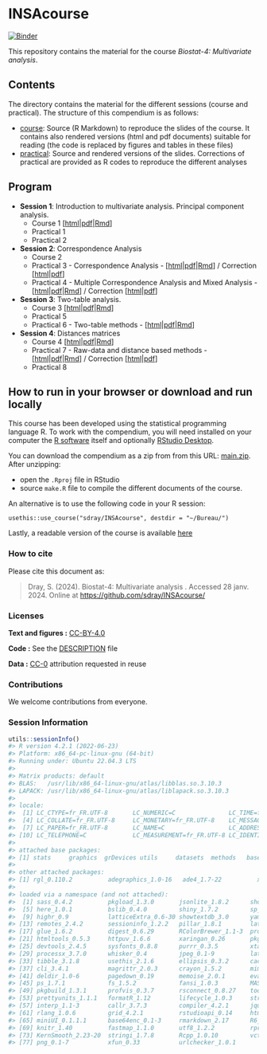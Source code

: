 
<!-- README.md is generated from README.Rmd. Please edit that file -->

# INSAcourse

[![Binder](https://mybinder.org/badge_logo.svg)](https://mybinder.org/v2/gh/sdray/INSAcourse/main?urlpath=rstudio)

This repository contains the material for the course *Biostat-4:
Multivariate analysis*.

## Contents

The directory contains the material for the different sessions (course
and practical). The structure of this compendium is as follows:

- [course](course): Source (R Markdown) to reproduce the slides of the
  course. It contains also rendered versions (html and pdf documents)
  suitable for reading (the code is replaced by figures and tables in
  these files)
- [practical](practical): Source and rendered versions of the slides.
  Corrections of practical are provided as R codes to reproduce the
  different analyses

## Program

- **Session 1**: Introduction to multivariate analysis. Principal
  component analysis.
  - Course 1
    \[[html](course/session1/session1.html)\|[pdf](course/session1/session1.pdf)\|[Rmd](course/session1/session1.Rmd)\]
  - Practical 1
  - Practical 2
- **Session 2**: Correspondence Analysis
  - Course 2
  - Practical 3 - Correspondence Analysis -
    \[[html](practical/session3/session3.html)\|[pdf](practical/session3/session3.pdf)\|[Rmd](practical/session3/session3.Rmd)\]
    / Correction
    \[[html](practical/session3/session3-corrected.html)\|[pdf](practical/session3/session3-corrected.pdf)\]
  - Practical 4 - Multiple Correspondence Analysis and Mixed Analysis -
    \[[html](practical/session4/session4.html)\|[pdf](practical/session4/session4.pdf)\|[Rmd](practical/session4/session4.Rmd)\]
    / Correction
    \[[html](practical/session4/session4-corrected.html)\|[pdf](practical/session4/session4-corrected.pdf)\]
- **Session 3**: Two-table analysis.
  - Course 3
    \[[html](course/session3/session3.html)\|[pdf](course/session3/session3.pdf)\|[Rmd](course/session3/session3.Rmd)\]
  - Practical 5
  - Practical 6 - Two-table methods -
    \[[html](practical/session6/session6.html)\|[pdf](practical/session6/session6.pdf)\|[Rmd](practical/session6/session6.Rmd)\]
- **Session 4**: Distances matrices
  - Course 4
    \[[html](course/session4/session4.html)\|[pdf](course/session4/session4.pdf)\|[Rmd](course/session4/session4.Rmd)\]
  - Practical 7 - Raw-data and distance based methods -
    \[[html](practical/session7/session7.html)\|[pdf](practical/session7/session7.pdf)\|[Rmd](practical/session7/session7.Rmd)\]
    / Correction
    \[[html](practical/session7/session7-corrected.html)\|[pdf](practical/session7/session7-corrected.pdf)\]
  - Practical 8

## How to run in your browser or download and run locally

This course has been developed using the statistical programming
language R. To work with the compendium, you will need installed on your
computer the [R software](https://cloud.r-project.org/) itself and
optionally [RStudio
Desktop](https://rstudio.com/products/rstudio/download/).

You can download the compendium as a zip from from this URL:
[main.zip](https://github.com/sdray/INSAcourse/archive/refs/heads/main.zip).
After unzipping:

- open the `.Rproj` file in RStudio
- source `make.R` file to compile the different documents of the course.

An alternative is to use the following code in your R session:

`usethis::use_course("sdray/INSAcourse", destdir = "~/Bureau/")`

Lastly, a readable version of the course is available
[here](http://sdray.github.io/INSAcourse/)

### How to cite

Please cite this document as:

> Dray, S. (2024). Biostat-4: Multivariate analysis . Accessed 28 janv.
> 2024. Online at <https://github.com/sdray/INSAcourse/>

### Licenses

**Text and figures :**
[CC-BY-4.0](http://creativecommons.org/licenses/by/4.0/)

**Code :** See the [DESCRIPTION](DESCRIPTION) file

**Data :** [CC-0](http://creativecommons.org/publicdomain/zero/1.0/)
attribution requested in reuse

### Contributions

We welcome contributions from everyone.

### Session Information

``` r
utils::sessionInfo()
#> R version 4.2.1 (2022-06-23)
#> Platform: x86_64-pc-linux-gnu (64-bit)
#> Running under: Ubuntu 22.04.3 LTS
#> 
#> Matrix products: default
#> BLAS:   /usr/lib/x86_64-linux-gnu/atlas/libblas.so.3.10.3
#> LAPACK: /usr/lib/x86_64-linux-gnu/atlas/liblapack.so.3.10.3
#> 
#> locale:
#>  [1] LC_CTYPE=fr_FR.UTF-8       LC_NUMERIC=C               LC_TIME=fr_FR.UTF-8       
#>  [4] LC_COLLATE=fr_FR.UTF-8     LC_MONETARY=fr_FR.UTF-8    LC_MESSAGES=fr_FR.UTF-8   
#>  [7] LC_PAPER=fr_FR.UTF-8       LC_NAME=C                  LC_ADDRESS=C              
#> [10] LC_TELEPHONE=C             LC_MEASUREMENT=fr_FR.UTF-8 LC_IDENTIFICATION=C       
#> 
#> attached base packages:
#> [1] stats     graphics  grDevices utils     datasets  methods   base     
#> 
#> other attached packages:
#> [1] rgl_0.110.2          adegraphics_1.0-16   ade4_1.7-22          xaringanthemer_0.4.2
#> 
#> loaded via a namespace (and not attached):
#>  [1] sass_0.4.2          pkgload_1.3.0       jsonlite_1.8.2      showtext_0.9-5     
#>  [5] here_1.0.1          bslib_0.4.0         shiny_1.7.2         sp_1.5-0           
#>  [9] highr_0.9           latticeExtra_0.6-30 showtextdb_3.0      yaml_2.3.5         
#> [13] remotes_2.4.2       sessioninfo_1.2.2   pillar_1.8.1        lattice_0.20-45    
#> [17] glue_1.6.2          digest_0.6.29       RColorBrewer_1.1-3  promises_1.2.0.1   
#> [21] htmltools_0.5.3     httpuv_1.6.6        xaringan_0.26       pkgconfig_2.0.3    
#> [25] devtools_2.4.5      sysfonts_0.8.8      purrr_0.3.5         xtable_1.8-4       
#> [29] processx_3.7.0      whisker_0.4         jpeg_0.1-9          later_1.3.0        
#> [33] tibble_3.1.8        usethis_2.1.6       ellipsis_0.3.2      cachem_1.0.6       
#> [37] cli_3.4.1           magrittr_2.0.3      crayon_1.5.2        mime_0.12          
#> [41] deldir_1.0-6        pagedown_0.19       memoise_2.0.1       evaluate_0.17      
#> [45] ps_1.7.1            fs_1.5.2            fansi_1.0.3         MASS_7.3-57        
#> [49] pkgbuild_1.3.1      profvis_0.3.7       rsconnect_0.8.27    tools_4.2.1        
#> [53] prettyunits_1.1.1   formatR_1.12        lifecycle_1.0.3     stringr_1.4.1      
#> [57] interp_1.1-3        callr_3.7.3         compiler_4.2.1      jquerylib_0.1.4    
#> [61] rlang_1.0.6         grid_4.2.1          rstudioapi_0.14     htmlwidgets_1.5.4  
#> [65] miniUI_0.1.1.1      base64enc_0.1-3     rmarkdown_2.17      R6_2.5.1           
#> [69] knitr_1.40          fastmap_1.1.0       utf8_1.2.2          rprojroot_2.0.3    
#> [73] KernSmooth_2.23-20  stringi_1.7.8       Rcpp_1.0.10         vctrs_0.4.2        
#> [77] png_0.1-7           xfun_0.33           urlchecker_1.0.1
```
